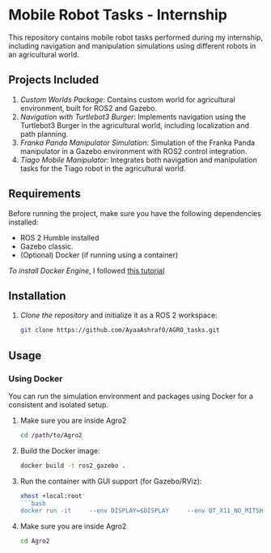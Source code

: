 # Mobile Robot Tasks - Internship

This repository contains mobile robot tasks performed during my internship, including navigation and manipulation simulations using different robots in an agricultural world.

## Projects Included

1. *Custom Worlds Package*: Contains custom world for agricultural environment, built for ROS2 and Gazebo.
2. *Navigation with Turtlebot3 Burger*: Implements navigation using the Turtlebot3 Burger in the agricultural world, including localization and path planning.
3. *Franka Panda Manipulator Simulation*: Simulation of the Franka Panda manipulator in a Gazebo environment with ROS2 control integration.
4. *Tiago Mobile Manipulator*: Integrates both navigation and manipulation tasks for the Tiago robot in the agricultural world.

## Requirements
Before running the project, make sure you have the following dependencies installed:

- ROS 2 Humble installed
- Gazebo classic.
- (Optional) Docker (if running using a container)

*To install Docker Engine*, I followed [this tutorial](https://aleksandarhaber.com/how-to-create-and-run-ros2-packages-in-docker-containers-from-scratch/)

## Installation
1. *Clone the repository* and initialize it as a ROS 2 workspace:
   ```bash
   git clone https://github.com/AyaaAshraf0/AGRO_tasks.git
   
## Usage
### Using Docker 
You can run the simulation environment and packages using Docker for a consistent and isolated setup.
1. Make sure you are inside Agro2
   ```bash
   cd /path/to/Agro2 
2. Build the Docker image:
   ```bash
   docker build -t ros2_gazebo .
3. Run the container with GUI support (for Gazebo/RViz):
   ```bash
   xhost +local:root'
   ```bash
   docker run -it     --env DISPLAY=$DISPLAY     --env QT_X11_NO_MITSHM=1     --volume="/tmp/.X11-unix:/tmp/.X11-unix:rw"     --network host --name agro  ros2_gazebo:latest 
4. Make sure you are inside Agro2
   ```bash
   cd Agro2

